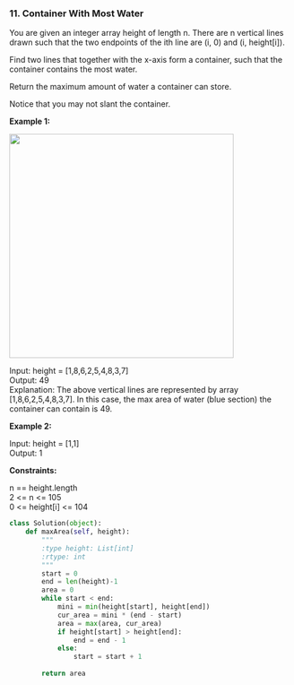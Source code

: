 ### 11. Container With Most Water

You are given an integer array height of length n. There are n vertical lines drawn such that the two endpoints of the ith line are (i, 0) and (i, height[i]).

Find two lines that together with the x-axis form a container, such that the container contains the most water.

Return the maximum amount of water a container can store.

Notice that you may not slant the container.

**Example 1:**

<img src="https://s3-lc-upload.s3.amazonaws.com/uploads/2018/07/17/question_11.jpg" width="400">

Input: height = [1,8,6,2,5,4,8,3,7]  
Output: 49  
Explanation: The above vertical lines are represented by array [1,8,6,2,5,4,8,3,7]. In this case, the max area of water (blue section) the container can contain is 49.

**Example 2:**

Input: height = [1,1]  
Output: 1

**Constraints:**

n == height.length  
2 <= n <= 105  
0 <= height[i] <= 104

```python
class Solution(object):
    def maxArea(self, height):
        """
        :type height: List[int]
        :rtype: int
        """
        start = 0
        end = len(height)-1
        area = 0
        while start < end:
            mini = min(height[start], height[end])
            cur_area = mini * (end - start)
            area = max(area, cur_area)
            if height[start] > height[end]:
                end = end - 1
            else:
                start = start + 1
                
        return area
```